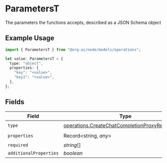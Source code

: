 # ParametersT

The parameters the functions accepts, described as a JSON Schema object

## Example Usage

```typescript
import { ParametersT } from "@orq-ai/node/models/operations";

let value: ParametersT = {
  type: "object",
  properties: {
    "key": "<value>",
    "key1": "<value>",
  },
};
```

## Fields

| Field                                                                                                              | Type                                                                                                               | Required                                                                                                           | Description                                                                                                        |
| ------------------------------------------------------------------------------------------------------------------ | ------------------------------------------------------------------------------------------------------------------ | ------------------------------------------------------------------------------------------------------------------ | ------------------------------------------------------------------------------------------------------------------ |
| `type`                                                                                                             | [operations.CreateChatCompletionProxyRequestType](../../models/operations/createchatcompletionproxyrequesttype.md) | :heavy_check_mark:                                                                                                 | N/A                                                                                                                |
| `properties`                                                                                                       | Record<string, *any*>                                                                                              | :heavy_check_mark:                                                                                                 | N/A                                                                                                                |
| `required`                                                                                                         | *string*[]                                                                                                         | :heavy_minus_sign:                                                                                                 | N/A                                                                                                                |
| `additionalProperties`                                                                                             | *boolean*                                                                                                          | :heavy_minus_sign:                                                                                                 | N/A                                                                                                                |